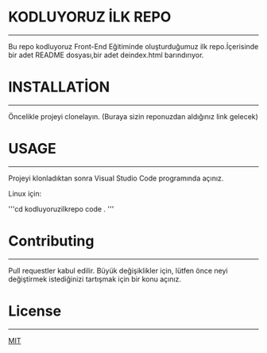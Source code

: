 # KODLUYORUZ İLK REPO

--------------------------------------------------

Bu repo kodluyoruz Front-End Eğitiminde oluşturduğumuz ilk repo.İçerisinde bir adet README dosyası,bir adet deindex.html barındırıyor.


# INSTALLATİON

--------------------------------------------------

Öncelikle projeyi clonelayın. (Buraya sizin reponuzdan aldığınız link gelecek)


# USAGE

--------------------------------------------------

Projeyi klonladıktan sonra Visual Studio Code programında açınız.

Linux için:

'''cd kodluyoruzilkrepo
code . '''


# Contributing

--------------------------------------------------

Pull requestler kabul edilir. Büyük değişiklikler için, lütfen önce neyi değiştirmek istediğinizi tartışmak için bir konu açınız.

# License

--------------------------------------------------

[MIT](https://choosealicense.com/licenses/mit/)
